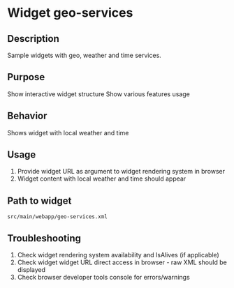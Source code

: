 Widget geo-services
================

Description
---------------------
Sample widgets with geo, weather and time services.

Purpose
---------------------
Show interactive widget structure
Show various features usage

Behavior
---------------------
Shows widget with local weather and time

Usage
---------------------
1.  Provide widget URL as argument to widget rendering system in browser
2.  Widget content with local weather and time should appear

Path to widget
---------------------
`src/main/webapp/geo-services.xml`

Troubleshooting
---------------------
1. Check widget rendering system availability and IsAlives (if applicable)
2. Check widget widget URL direct access in browser - raw XML should be displayed
3. Check browser developer tools console for errors/warnings